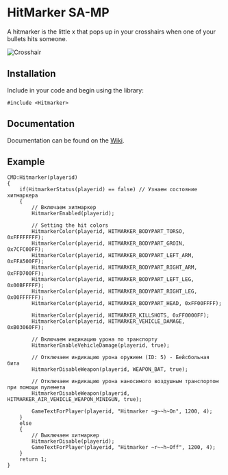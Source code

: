 # HitMarker SA-MP

A hitmarker is the little x that pops up in your crosshairs when one of your bullets hits someone.

![Crosshair](https://user-images.githubusercontent.com/56031386/215626770-c26d8596-7b2f-4647-a064-b6ddd4d63fdc.png)


## Installation

Include in your code and begin using the library:
```pawn
#include <Hitmarker>
```
## Documentation
Documentation can be found on the [Wiki](https://github.com/Bren828/HitMarker-SA-MP/wiki).

## Example

```pawn
CMD:Hitmarker(playerid)
{
    if(HitmarkerStatus(playerid) == false) // Узнаем состояние хитмаркера
    {
        // Включаем хитмаркер
        HitmarkerEnabled(playerid);

        // Setting the hit colors
        HitmarkerColor(playerid, HITMARKER_BODYPART_TORSO, 0xFFFFFFFF);
        HitmarkerColor(playerid, HITMARKER_BODYPART_GROIN, 0x7CFC00FF);
        HitmarkerColor(playerid, HITMARKER_BODYPART_LEFT_ARM, 0xFFA500FF);
        HitmarkerColor(playerid, HITMARKER_BODYPART_RIGHT_ARM, 0xFFD700FF);
        HitmarkerColor(playerid, HITMARKER_BODYPART_LEFT_LEG, 0x00BFFFFF);
        HitmarkerColor(playerid, HITMARKER_BODYPART_RIGHT_LEG, 0x00FFFFFF);
        HitmarkerColor(playerid, HITMARKER_BODYPART_HEAD, 0xFF00FFFF);

        HitmarkerColor(playerid, HITMARKER_KILLSHOTS, 0xFF0000FF);
        HitmarkerColor(playerid, HITMARKER_VEHICLE_DAMAGE, 0xB03060FF);

        // Включаем индикацию урона по транспорту
        HitmarkerEnableVehicleDamage(playerid, true);

        // Отключаем индикацию урона оружием (ID: 5) - Бейсбольная бита
        HitmarkerDisableWeapon(playerid, WEAPON_BAT, true);

        // Отключаем индикацию урона наносимого воздушным транспортом при помощи пулемета
        HitmarkerDisableWeapon(playerid, HITMARKER_AIR_VEHICLE_WEAPON_MINIGUN, true);

        GameTextForPlayer(playerid, "Hitmarker ~g~~h~On", 1200, 4);
    }
    else 
    {
        // Выключаем хитмаркер
        HitmarkerDisable(playerid);
        GameTextForPlayer(playerid, "Hitmarker ~r~~h~Off", 1200, 4);
    }
    return 1;
}
```
